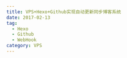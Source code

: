 ```yaml
---
title: VPS+Hexo+Github实现自动更新同步博客系统
date: 2017-02-13
tag:
  - Hexo
  - Github
  - WebHook
category: VPS
---
```


